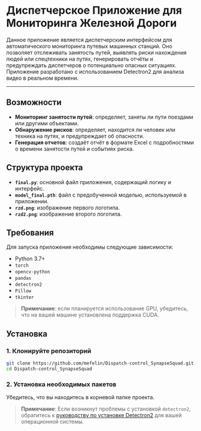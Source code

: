 # Диспетчерское Приложение для Мониторинга Железной Дороги

Данное приложение является диспетчерским интерфейсом для автоматического мониторинга путевых машинных станций. Оно позволяет отслеживать занятость путей, выявлять риски нахождения людей или спецтехники на путях, генерировать отчёты и предупреждать диспетчеров о потенциально опасных ситуациях. Приложение разработано с использованием Detectron2 для анализа видео в реальном времени.

---

## Возможности

- **Мониторинг занятости путей**: определяет, заняты ли пути поездами или другими объектами.
- **Обнаружение рисков**: определяет, находится ли человек или техника на путях, и предупреждает об опасности.
- **Генерация отчетов**: создаёт отчёт в формате Excel с подробностями о времени занятости путей и событиях риска.

## Структура проекта

- **`final.py`**: основной файл приложения, содержащий логику и интерфейс.
- **`model_final.pth`**: файл с предобученной моделью, используемой в приложении.
- **`rzd.png`**: изображение первого логотипа.
- **`rzd2.png`**: изображение второго логотипа.

## Требования

Для запуска приложения необходимы следующие зависимости:

- Python 3.7+
- `torch`
- `opencv-python`
- `pandas`
- `detectron2`
- `Pillow`
- `tkinter`

> **Примечание**: если планируется использование GPU, убедитесь, что на вашей машине установлена поддержка CUDA.

## Установка

### 1. Клонируйте репозиторий
```bash
git clone https://github.com/mefelin/Dispatch-control_SynapseSquad.git
cd Dispatch-control_SynapseSquad
```
### 2. Установка необходимых пакетов
Убедитесь, что вы находитесь в корневой папке проекта.
> **Примечание**: Если возникнут проблемы с установкой `detectron2`, обратитесь к [руководству по установке Detectron2](https://detectron2.readthedocs.io/en/latest/tutorials/install.html) для вашей операционной системы.
